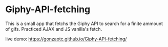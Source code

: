 # Giphy-API-fetching

This is a small app that fetchs the Giphy API to search for a finite ammount of gifs. 
Practiced AJAX and JS vanilla's fetch.

live demo: https://gonzaotc.github.io/Giphy-API-fetching/


